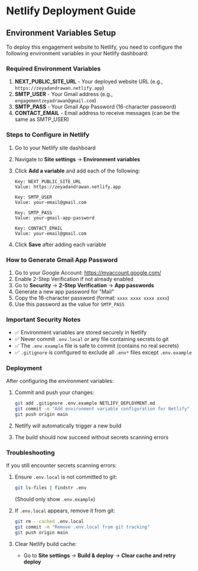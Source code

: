 # Netlify Deployment Guide

## Environment Variables Setup

To deploy this engagement website to Netlify, you need to configure the following environment variables in your Netlify dashboard:

### Required Environment Variables

1. **NEXT_PUBLIC_SITE_URL** - Your deployed website URL (e.g., `https://zeyadandrawan.netlify.app`)
2. **SMTP_USER** - Your Gmail address (e.g., `engagementzeyadrawan@gmail.com`)
3. **SMTP_PASS** - Your Gmail App Password (16-character password)
4. **CONTACT_EMAIL** - Email address to receive messages (can be the same as SMTP_USER)

### Steps to Configure in Netlify

1. Go to your Netlify site dashboard
2. Navigate to **Site settings** → **Environment variables**
3. Click **Add a variable** and add each of the following:

   ```
   Key: NEXT_PUBLIC_SITE_URL
   Value: https://zeyadandrawan.netlify.app
   
   Key: SMTP_USER
   Value: your-email@gmail.com
   
   Key: SMTP_PASS
   Value: your-gmail-app-password
   
   Key: CONTACT_EMAIL
   Value: your-email@gmail.com
   ```

4. Click **Save** after adding each variable

### How to Generate Gmail App Password

1. Go to your Google Account: https://myaccount.google.com/
2. Enable 2-Step Verification if not already enabled
3. Go to **Security** → **2-Step Verification** → **App passwords**
4. Generate a new app password for "Mail"
5. Copy the 16-character password (format: `xxxx xxxx xxxx xxxx`)
6. Use this password as the value for `SMTP_PASS`

### Important Security Notes

- ✅ Environment variables are stored securely in Netlify
- ✅ Never commit `.env.local` or any file containing secrets to git
- ✅ The `.env.example` file is safe to commit (contains no real secrets)
- ✅ `.gitignore` is configured to exclude all `.env*` files except `.env.example`

### Deployment

After configuring the environment variables:

1. Commit and push your changes:
   ```bash
   git add .gitignore .env.example NETLIFY_DEPLOYMENT.md
   git commit -m "Add environment variable configuration for Netlify"
   git push origin main
   ```

2. Netlify will automatically trigger a new build
3. The build should now succeed without secrets scanning errors

### Troubleshooting

If you still encounter secrets scanning errors:

1. Ensure `.env.local` is not committed to git:
   ```bash
   git ls-files | findstr .env
   ```
   (Should only show `.env.example`)

2. If `.env.local` appears, remove it from git:
   ```bash
   git rm --cached .env.local
   git commit -m "Remove .env.local from git tracking"
   git push origin main
   ```

3. Clear Netlify build cache:
   - Go to **Site settings** → **Build & deploy** → **Clear cache and retry deploy**
